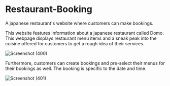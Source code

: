 # Restaurant-Booking
A japanese restaurant's website where customers can make bookings.

This website features information about a japanese restaurant called Domo.
This webpage displays restaurant menu items and a sneak peak into the cuisine offered for customers to get a rough idea of their services.

![Screenshot (400)](https://user-images.githubusercontent.com/80438950/198389136-7eb22ece-143a-4107-8112-deed393e80b1.png)

Furthermore,
customers can create bookings and pre-select their menus for their bookings as well.
The booking is specific to the date and time.

![Screenshot (401)](https://user-images.githubusercontent.com/80438950/198389343-13d06c6d-b803-44b8-be3b-adfe2752b79f.png)

